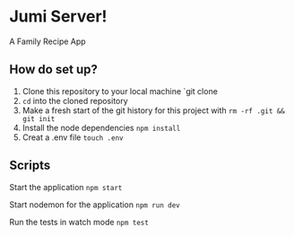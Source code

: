 # Jumi Server!

A Family Recipe App

## How do set up?

1. Clone this repository to your local machine `git clone 
2. `cd` into the cloned repository
3. Make a fresh start of the git history for this project with `rm -rf .git && git init`
4. Install the node dependencies `npm install`
5. Creat a .env file `touch .env`

## Scripts

Start the application `npm start`

Start nodemon for the application `npm run dev`

Run the tests in watch mode `npm test`

